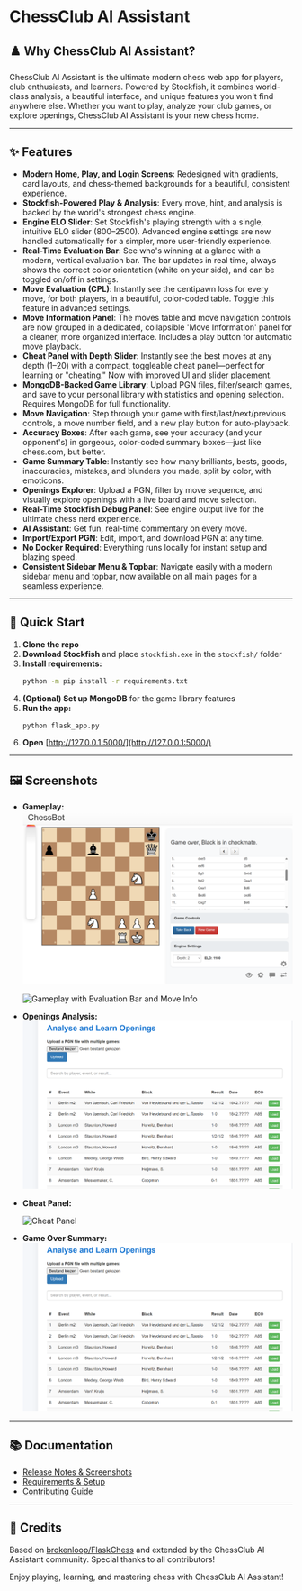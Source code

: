 # ChessClub AI Assistant

## ♟️ Why ChessClub AI Assistant?
ChessClub AI Assistant is the ultimate modern chess web app for players, club enthusiasts, and learners. Powered by Stockfish, it combines world-class analysis, a beautiful interface, and unique features you won't find anywhere else. Whether you want to play, analyze your club games, or explore openings, ChessClub AI Assistant is your new chess home.

---

## ✨ Features
- **Modern Home, Play, and Login Screens**: Redesigned with gradients, card layouts, and chess-themed backgrounds for a beautiful, consistent experience.
- **Stockfish-Powered Play & Analysis**: Every move, hint, and analysis is backed by the world's strongest chess engine.
- **Engine ELO Slider**: Set Stockfish's playing strength with a single, intuitive ELO slider (800–2500). Advanced engine settings are now handled automatically for a simpler, more user-friendly experience.
- **Real-Time Evaluation Bar**: See who's winning at a glance with a modern, vertical evaluation bar. The bar updates in real time, always shows the correct color orientation (white on your side), and can be toggled on/off in settings.
- **Move Evaluation (CPL)**: Instantly see the centipawn loss for every move, for both players, in a beautiful, color-coded table. Toggle this feature in advanced settings.
- **Move Information Panel**: The moves table and move navigation controls are now grouped in a dedicated, collapsible 'Move Information' panel for a cleaner, more organized interface. Includes a play button for automatic move playback.
- **Cheat Panel with Depth Slider**: Instantly see the best moves at any depth (1–20) with a compact, toggleable cheat panel—perfect for learning or "cheating." Now with improved UI and slider placement.
- **MongoDB-Backed Game Library**: Upload PGN files, filter/search games, and save to your personal library with statistics and opening selection. Requires MongoDB for full functionality.
- **Move Navigation**: Step through your game with first/last/next/previous controls, a move number field, and a new play button for auto-playback.
- **Accuracy Boxes**: After each game, see your accuracy (and your opponent's) in gorgeous, color-coded summary boxes—just like chess.com, but better.
- **Game Summary Table**: Instantly see how many brilliants, bests, goods, inaccuracies, mistakes, and blunders you made, split by color, with emoticons.
- **Openings Explorer**: Upload a PGN, filter by move sequence, and visually explore openings with a live board and move selection.
- **Real-Time Stockfish Debug Panel**: See engine output live for the ultimate chess nerd experience.
- **AI Assistant**: Get fun, real-time commentary on every move.
- **Import/Export PGN**: Edit, import, and download PGN at any time.
- **No Docker Required**: Everything runs locally for instant setup and blazing speed.
- **Consistent Sidebar Menu & Topbar**: Navigate easily with a modern sidebar menu and topbar, now available on all main pages for a seamless experience.

---

## 🚀 Quick Start
1. **Clone the repo**
2. **Download Stockfish** and place `stockfish.exe` in the `stockfish/` folder
3. **Install requirements:**
   ```sh
   python -m pip install -r requirements.txt
   ```
4. **(Optional) Set up MongoDB** for the game library features
5. **Run the app:**
   ```sh
   python flask_app.py
   ```
6. **Open** [http://127.0.0.1:5000/](http://127.0.0.1:5000/)

---

## 🖼️ Screenshots
- **Gameplay:**
  ![Gameplay Example](releaseNotes/Gameplay%20early.png)
  
  <!-- Add a new screenshot below showing the evaluation bar and move information panel -->
  ![Gameplay with Evaluation Bar and Move Info](releaseNotes/Gameplay%20with%20evalbar.png)

- **Openings Analysis:**
  ![Openings Analysis](releaseNotes/Analyse%20openings.png)
- **Cheat Panel:**
  <!-- Add a screenshot of the new cheat panel UI here -->
  ![Cheat Panel](releaseNotes/CheatPanel.png)
- **Game Over Summary:**
  ![Game Over Summary](releaseNotes/Analyse%20openings.png)

---

## 📚 Documentation
- [Release Notes & Screenshots](releaseNotes/RELEASE_NOTES.md)
- [Requirements & Setup](REQUIREMENTS.md)
- [Contributing Guide](CONTRIBUTING.md)

---

## 🙏 Credits
Based on [brokenloop/FlaskChess](https://github.com/brokenloop/FlaskChess) and extended by the ChessClub AI Assistant community. Special thanks to all contributors!

Enjoy playing, learning, and mastering chess with ChessClub AI Assistant! 